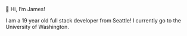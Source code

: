 👋 Hi, I’m James!

I am a 19 year old full stack developer from Seattle! I currently go to the University of Washington.
